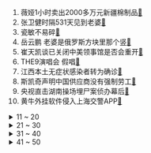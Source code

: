 1. 薇娅1小时卖出2000多万元新疆棉制品[:link:](https://s.weibo.com/weibo?q=%23薇娅1小时卖出2000多万元新疆棉制品%23&Refer=top)
2. 张卫健时隔531天见到老婆[:link:](https://s.weibo.com/weibo?q=%23张卫健时隔531天见到老婆%23&Refer=top)
3. 瓷敏不易碎[:link:](https://s.weibo.com/weibo?q=%23瓷敏不易碎%23&Refer=top)
4. 岳云鹏 老婆是俄罗斯方块里那个竖[:link:](https://s.weibo.com/weibo?q=%23岳云鹏%20老婆是俄罗斯方块里那个竖%23&Refer=top)
5. 崔天凯谈已关闭中美领事馆是否会重开[:link:](https://s.weibo.com/weibo?q=%23崔天凯谈已关闭中美领事馆是否会重开%23&Refer=top)
6. THE9演唱会 假唱[:link:](https://s.weibo.com/weibo?q=%23THE9演唱会%20假唱%23&Refer=top)
7. 江西本土无症状感染者转为确诊[:link:](https://s.weibo.com/weibo?q=%23江西本土无症状感染者转为确诊%23&Refer=top)
8. 斯凯奇声明中国供应商没有强制劳工[:link:](https://s.weibo.com/weibo?q=%23斯凯奇声明中国供应商没有强制劳工%23&Refer=top)
9. 央视直击湖南操场埋尸案侦办幕后[:link:](https://s.weibo.com/weibo?q=%23央视直击湖南操场埋尸案侦办幕后%23&Refer=top)
10. 黄牛外挂软件侵入上海交警APP[:link:](https://s.weibo.com/weibo?q=%23黄牛外挂软件侵入上海交警APP%23&Refer=top)
<details>
<summary>11 ~ 20</summary>

11. 杨丞琳唱功被低估了[:link:](https://s.weibo.com/weibo?q=%23杨丞琳唱功被低估了%23&Refer=top)
12. 大张伟模仿papi酱[:link:](https://s.weibo.com/weibo?q=%23大张伟模仿papi酱%23&Refer=top)
13. 黄奕聂远再现掀盖头名场面[:link:](https://s.weibo.com/weibo?q=%23黄奕聂远再现掀盖头名场面%23&Refer=top)
14. Lion音画不同步[:link:](https://s.weibo.com/weibo?q=%23Lion音画不同步%23&Refer=top)
15. 顶楼2[:link:](https://s.weibo.com/weibo?q=%23顶楼2%23&Refer=top)
16. 美国新冠肺炎超3013万例[:link:](https://s.weibo.com/weibo?q=%23美国新冠肺炎超3013万例%23&Refer=top)
17. 王智晒三岁女儿生日照[:link:](https://s.weibo.com/weibo?q=%23王智晒三岁女儿生日照%23&Refer=top)
18. 行测[:link:](https://s.weibo.com/weibo?q=%23行测%23&Refer=top)
19. 发现学生迟到老师救下祖孙3人[:link:](https://s.weibo.com/weibo?q=%23发现学生迟到老师救下祖孙3人%23&Refer=top)
20. 奇奇怪怪的文化输出[:link:](https://s.weibo.com/weibo?q=%23奇奇怪怪的文化输出%23&Refer=top)
</details>
<details>
<summary>21 ~ 30</summary>

21. 台媒称江宏杰娶福原爱有勇气[:link:](https://s.weibo.com/weibo?q=%23台媒称江宏杰娶福原爱有勇气%23&Refer=top)
22. 刘维模仿lisa[:link:](https://s.weibo.com/weibo?q=%23刘维模仿lisa%23&Refer=top)
23. 张柏芝再跳樱花舞[:link:](https://s.weibo.com/weibo?q=%23张柏芝再跳樱花舞%23&Refer=top)
24. 蔡徐坤说英语[:link:](https://s.weibo.com/weibo?q=%23蔡徐坤说英语%23&Refer=top)
25. 许玮甯说自己没对象[:link:](https://s.weibo.com/weibo?q=%23许玮甯说自己没对象%23&Refer=top)
26. 斯图尔特戴安娜王妃剧照[:link:](https://s.weibo.com/weibo?q=%23斯图尔特戴安娜王妃剧照%23&Refer=top)
27. 山东苹果冷库库存达新高[:link:](https://s.weibo.com/weibo?q=%23山东苹果冷库库存达新高%23&Refer=top)
28. 外交部提醒北约还欠着中国人民的血债[:link:](https://s.weibo.com/weibo?q=%23外交部提醒北约还欠着中国人民的血债%23&Refer=top)
29. 为参加冬奥会白天训练晚上送外卖[:link:](https://s.weibo.com/weibo?q=%23为参加冬奥会白天训练晚上送外卖%23&Refer=top)
30. 人贩称梅姨真实存在[:link:](https://s.weibo.com/weibo?q=%23人贩称梅姨真实存在%23&Refer=top)
</details>
<details>
<summary>31 ~ 40</summary>

31. 男子制造2次车祸杀妻骗保[:link:](https://s.weibo.com/weibo?q=%23男子制造2次车祸杀妻骗保%23&Refer=top)
32. 小朋友的灵气是怎么消退的[:link:](https://s.weibo.com/weibo?q=%23小朋友的灵气是怎么消退的%23&Refer=top)
33. 直播间1666元买的翡翠手镯是假货[:link:](https://s.weibo.com/weibo?q=%23直播间1666元买的翡翠手镯是假货%23&Refer=top)
34. 高校学生宿舍烧小龙虾消防找上门[:link:](https://s.weibo.com/weibo?q=%23高校学生宿舍烧小龙虾消防找上门%23&Refer=top)
35. 第二名的逆袭[:link:](https://s.weibo.com/weibo?q=%23第二名的逆袭%23&Refer=top)
36. 警方通报老人坐轮椅进隧道被撞身亡[:link:](https://s.weibo.com/weibo?q=%23警方通报老人坐轮椅进隧道被撞身亡%23&Refer=top)
37. 窥探[:link:](https://s.weibo.com/weibo?q=%23窥探%23&Refer=top)
38. 女孩自学榫卯技术建故宫同款亭子[:link:](https://s.weibo.com/weibo?q=%23女孩自学榫卯技术建故宫同款亭子%23&Refer=top)
39. 驻英使馆就英对华制裁提出严正交涉[:link:](https://s.weibo.com/weibo?q=%23驻英使馆就英对华制裁提出严正交涉%23&Refer=top)
40. 外交部回应拜登称不会让中国超越[:link:](https://s.weibo.com/weibo?q=%23外交部回应拜登称不会让中国超越%23&Refer=top)
</details>
<details>
<summary>41 ~ 50</summary>

41. 咒术回战[:link:](https://s.weibo.com/weibo?q=%23咒术回战%23&Refer=top)
42. 王牌对王牌[:link:](https://s.weibo.com/weibo?q=%23王牌对王牌%23&Refer=top)
43. 龚俊谈爷爷[:link:](https://s.weibo.com/weibo?q=%23龚俊谈爷爷%23&Refer=top)
44. 御宅屋[:link:](https://s.weibo.com/weibo?q=%23御宅屋%23&Refer=top)
45. 经营贷违规入楼市迎来强监管[:link:](https://s.weibo.com/weibo?q=%23经营贷违规入楼市迎来强监管%23&Refer=top)
46. 肉眼可见的流星穿越大气层[:link:](https://s.weibo.com/weibo?q=%23肉眼可见的流星穿越大气层%23&Refer=top)
47. 顶楼 神级反转狗血剧[:link:](https://s.weibo.com/weibo?q=%23顶楼%20神级反转狗血剧%23&Refer=top)
48. 春日樱花壁纸[:link:](https://s.weibo.com/weibo?q=%23春日樱花壁纸%23&Refer=top)
49. 新疆赛里木湖蓝冰[:link:](https://s.weibo.com/weibo?q=%23新疆赛里木湖蓝冰%23&Refer=top)
50. 米佧心疼邢克垒[:link:](https://s.weibo.com/weibo?q=%23米佧心疼邢克垒%23&Refer=top)
</details>